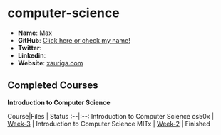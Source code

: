 # computer-science

- **Name**: Max
- **GitHub**: [Click here or check my name! ](https://github.com/AG-Systems)
- **Twitter**: []()
- **Linkedin**: []()
- **Website**: [xauriga.com](http://xauriga.com)

## Completed Courses

**Introduction to Computer Science**

Course|Files | Status
:--|:--:
Introduction to Computer Science cs50x | [Week-3](https://github.com/AG-Systems/computer-science) | 
Introduction to Computer Science MITx | [Week-2](https://github.com/AG-Systems/computer-science/tree/master/MITx-6.00.1x-Introduction-to-Computer-Sci) | Finished
